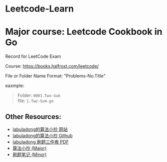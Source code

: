 # Leetcode-Learn

# Major course: Leetcode Cookbook in Go

Record for LeetCode Exam

Course: https://books.halfrost.com/leetcode/

File or Folder Name  Format: "Problems-No.Title"

eaxmple:

> Folder:  `0001.Two-Sum`  
> file:  `1.Two-Sum.go`

## Other Resources:

- [labuladong的算法小抄 网站](https://labuladong.github.io/algo/)  
- [labuladong的算法小抄 Github](https://github.com/labuladong/fucking-algorithm)  
- [labuladong 刷题三件套 PDF](https://mp.weixin.qq.com/s/X-fE9sR4BLi6T9pn7xP4pg)  
- [算法小抄 (Major)](./other_resource/labuladong%E7%9A%84%E7%AE%97%E6%B3%95%E7%A7%98%E7%B1%8DV4.1.pdf)
- [刷题笔记 (Minor)](./other_resource/labuladong%E7%9A%84%E5%88%B7%E9%A2%98%E7%AC%94%E8%AE%B0V4.1.pdf)